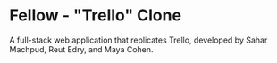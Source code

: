 # Fellow - "Trello" Clone

A full-stack web application that replicates Trello, developed by Sahar Machpud, Reut Edry, and Maya Cohen.
